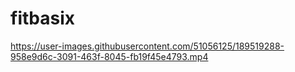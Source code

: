 # fitbasix


https://user-images.githubusercontent.com/51056125/189519288-958e9d6c-3091-463f-8045-fb19f45e4793.mp4

